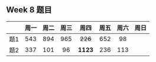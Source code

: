 

## Week 8 题目
|       | 周一   | 周二   |  周三 |   周四 |   周五  | 周六 |  周日 |
| :----:| :----:| :----:|:----:  |:----: |:----: |:----:|:----: |
| 题1   | 543 	| 894	 |   965    |  ~~226~~  |652   |  98|
| 题2   |337    | 101    |    96    |  **1123**  |236  | 113|






